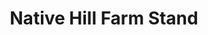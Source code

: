 ---
title: "Native Hill Farm Stand"
url: /fort-collins/native-hill-farm-stand/
shop: Gemüse & Obst
---